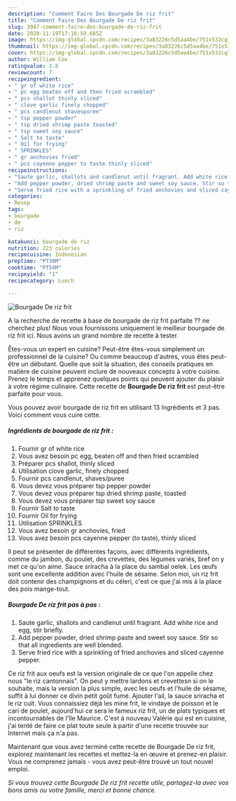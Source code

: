 ```yaml
---
description: "Comment Faire Des Bourgade De riz frit"
title: "Comment Faire Des Bourgade De riz frit"
slug: 3947-comment-faire-des-bourgade-de-riz-frit
date: 2020-11-19T17:16:59.685Z
image: https://img-global.cpcdn.com/recipes/3a83226c5d5aa4be/751x532cq70/bourgade-de-riz-frit-photo-principale-de-la-recette.jpg
thumbnail: https://img-global.cpcdn.com/recipes/3a83226c5d5aa4be/751x532cq70/bourgade-de-riz-frit-photo-principale-de-la-recette.jpg
cover: https://img-global.cpcdn.com/recipes/3a83226c5d5aa4be/751x532cq70/bourgade-de-riz-frit-photo-principale-de-la-recette.jpg
author: William Cox
ratingvalue: 3.8
reviewcount: 7
recipeingredient:
- " gr of white rice"
- " pc egg beaten off and then fried scrambled"
- " pcs shallot thinly sliced"
- " clove garlic finely chopped"
- " pcs candlenut shavespuree"
- " tsp pepper powder"
- " tsp dried shrimp paste toasted"
- " tsp sweet soy sauce"
- " Salt to taste"
- " Oil for frying"
- " SPRINKLES"
- " gr anchovies fried"
- " pcs cayenne pepper to taste thinly sliced"
recipeinstructions:
- "Saute garlic, shallots and candlenut until fragrant. Add white rice and egg, stir briefly."
- "Add pepper powder, dried shrimp paste and sweet soy sauce. Stir so that all ingredients are well blended."
- "Serve fried rice with a sprinkling of fried anchovies and sliced cayenne pepper."
categories:
- Resep
tags:
- bourgade
- de
- riz

katakunci: bourgade de riz 
nutrition: 223 calories
recipecuisine: Indonesian
preptime: "PT30M"
cooktime: "PT54M"
recipeyield: "1"
recipecategory: Lunch

---
```



![Bourgade De riz frit](https://img-global.cpcdn.com/recipes/3a83226c5d5aa4be/751x532cq70/bourgade-de-riz-frit-photo-principale-de-la-recette.jpg)

A la recherche de recette à base de bourgade de riz frit parfaite ?? ne cherchez plus! Nous vous fournissons uniquement le meilleur bourgade de riz frit ici. Nous avons un grand nombre de recette à tester.

Êtes-vous un expert en cuisine? Peut-être êtes-vous simplement un professionnel de la cuisine? Ou comme beaucoup d'autres, vous êtes peut-être un débutant. Quelle que soit la situation, des conseils pratiques en matière de cuisine peuvent inclure de nouveaux concepts à votre cuisine. Prenez le temps et apprenez quelques points qui peuvent ajouter du plaisir à votre régime culinaire. Cette recette de <strong> Bourgade De riz frit </strong> est peut-être parfaite pour vous.

<!--inarticleads1-->

Vous pouvez avoir bourgade de riz frit en utilisant 13 Ingrédients et 3 pas. Voici comment vous cuire cette.

##### Ingrédients de bourgade de riz frit :

1. Fournir  gr of white rice
1. Vous avez besoin  pc egg, beaten off and then fried scrambled
1. Préparer  pcs shallot, thinly sliced
1. Utilisation  clove garlic, finely chopped
1. Fournir  pcs candlenut, shaves/puree
1. Vous devez vous préparer  tsp pepper powder
1. Vous devez vous préparer  tsp dried shrimp paste, toasted
1. Vous devez vous préparer  tsp sweet soy sauce
1. Fournir  Salt to taste
1. Fournir  Oil for frying
1. Utilisation  SPRINKLES
1. Vous avez besoin  gr anchovies, fried
1. Vous avez besoin  pcs cayenne pepper (to taste), thinly sliced


Il peut se présenter de différentes façons, avec différents ingrédients, comme du jambon, du poulet, des crevettes, des légumes variés, bref on y met ce qu&#39;on aime. Sauce sriracha à la place du sambal oelek. Les œufs sont une excellente addition avec l&#39;huile de sésame. Selon moi, un riz frit doit contenir des champignons et du céleri, c&#39;est ce que j&#39;ai mis à la place des pois mange-tout. 

<!--inarticleads2-->

##### Bourgade De riz frit pas à pas :

1. Saute garlic, shallots and candlenut until fragrant. Add white rice and egg, stir briefly.
1. Add pepper powder, dried shrimp paste and sweet soy sauce. Stir so that all ingredients are well blended.
1. Serve fried rice with a sprinkling of fried anchovies and sliced cayenne pepper.


Ce riz frit aux oeufs est la version originale de ce que l&#39;on appelle chez nous &#34;le riz cantonnais&#34;. On peut y mettre lardons et crevettesn si on le souhaite, mais la version la plus simple, avec les oeufs et l&#39;huile de sésame, suffit à lui donner ce divin petit goût fumé. Ajouter l&#39;ail, la sauce sriracha et le riz cuit. Vous connaissiez déjà les mine frit, le vindaye de poisson et le cari de poulet, aujourd&#39;hui ce sera le fameux riz frit, un de plats typiques et incontournables de l&#39;île Maurice. C&#39;est à nouveau Valérie qui est en cuisine, j&#39;ai tenté de faire ce plat toute seule à partir d&#39;une recette trouvée sur Internet mais ça n&#39;a pas. 

<!--inarticleads1-->

<p>
Maintenant que vous avez terminé cette recette de Bourgade De riz frit, explorez maintenant les recettes et mettez-la en œuvre et prenez-en plaisir. Vous ne comprenez jamais - vous avez peut-être trouvé un tout nouvel emploi.
</p>

<p>
<i>Si vous trouvez cette Bourgade De riz frit recette utile, partagez-la avec vos bons amis ou votre famille, merci et bonne chance.</i>
</p>
